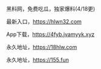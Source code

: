 黑料网，免费吃瓜，独家爆料(4/18更)

最新入口，https://hlwn32.com

App下载，https://4fyb.jvamyyk.xyz

永久地址，https://18hlw.com

永久地址，https://155.fun
